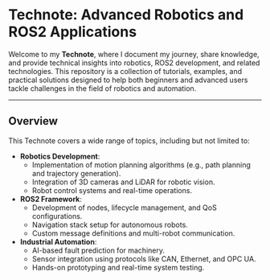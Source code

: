 # **Technote: Advanced Robotics and ROS2 Applications**

Welcome to my **Technote**, where I document my journey, share knowledge, and provide technical insights into robotics, ROS2 development, and related technologies. This repository is a collection of tutorials, examples, and practical solutions designed to help both beginners and advanced users tackle challenges in the field of robotics and automation.

------

## **Overview**

This Technote covers a wide range of topics, including but not limited to:

- **Robotics Development**:
  - Implementation of motion planning algorithms (e.g., path planning and trajectory generation).
  - Integration of 3D cameras and LiDAR for robotic vision.
  - Robot control systems and real-time operations.
- **ROS2 Framework**:
  - Development of nodes, lifecycle management, and QoS configurations.
  - Navigation stack setup for autonomous robots.
  - Custom message definitions and multi-robot communication.
- **Industrial Automation**:
  - AI-based fault prediction for machinery.
  - Sensor integration using protocols like CAN, Ethernet, and OPC UA.
  - Hands-on prototyping and real-time system testing.





